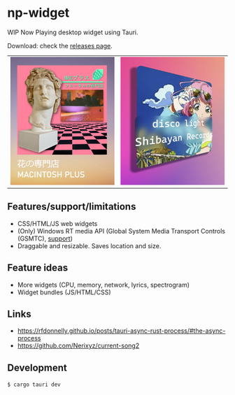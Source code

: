 # np-widget

WIP Now Playing desktop widget using Tauri.

Download: check the [releases page](https://github.com/gyng/np-widget/releases).

|                                                       |                                                       |
| ----------------------------------------------------- | ----------------------------------------------------- |
| ![np/docs/screenshot-a.jpg](np/docs/screenshot-a.jpg) | ![np/docs/screenshot-a.jpg](np/docs/screenshot-b.jpg) |

## Features/support/limitations

- CSS/HTML/JS web widgets
- (Only) Windows RT media API (Global System Media Transport Controls (GSMTC), [support](https://github.com/ModernFlyouts-Community/ModernFlyouts/blob/main/docs/GSMTC-Support-And-Popular-Apps.md))
- Draggable and resizable. Saves location and size.

## Feature ideas

- More widgets (CPU, memory, network, lyrics, spectrogram)
- Widget bundles (JS/HTML/CSS)

## Links

- https://rfdonnelly.github.io/posts/tauri-async-rust-process/#the-async-process
- https://github.com/Nerixyz/current-song2

## Development

```sh
$ cargo tauri dev
```

